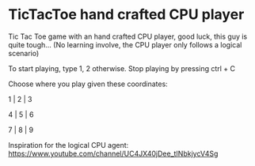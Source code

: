 # TicTacToe hand crafted CPU player

Tic Tac Toe game with an hand crafted CPU player, good luck, this guy is quite tough...
(No learning involve, the CPU player only follows a logical scenario)

To start playing, type 1, 2 otherwise.
Stop playing by pressing ctrl + C

Choose where you play given these coordinates:

 1 | 2 | 3 
 
 4 | 5 | 6
 
 7 | 8 | 9

 Inspiration for the logical CPU agent: https://www.youtube.com/channel/UC4JX40jDee_tINbkjycV4Sg

